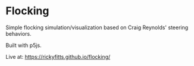 # Flocking

Simple flocking simulation/visualization based on Craig Reynolds' steering behaviors.

Built with p5js.

Live at: https://rickyfitts.github.io/flocking/
